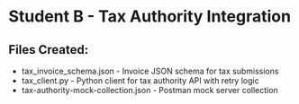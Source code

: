 # Student B - Tax Authority Integration

## Files Created:
- tax_invoice_schema.json - Invoice JSON schema for tax submissions
- tax_client.py - Python client for tax authority API with retry logic
- tax-authority-mock-collection.json - Postman mock server collection
